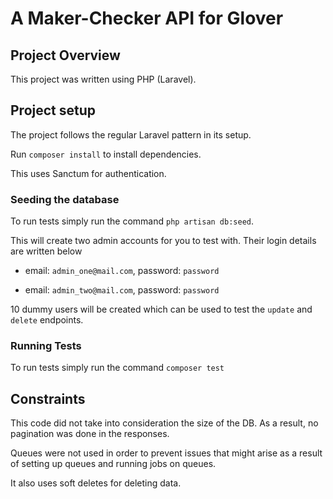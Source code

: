 # A Maker-Checker API for Glover

## Project Overview
This project was written using PHP (Laravel).

## Project setup
The project follows the regular Laravel pattern in its setup. 

Run `composer install` to install dependencies. 

This uses Sanctum for authentication. 

### Seeding the database
 To run tests simply run the command `php artisan db:seed`.

 This will create two admin accounts for you to test with. Their login details are written below

 - email: ``admin_one@mail.com``, password: ``password``

- email: ``admin_two@mail.com``, password: ``password``


10 dummy users will be created which can be used to test the ``update`` and ``delete`` endpoints.

 ### Running Tests
 To run tests simply run the command `composer test`


## Constraints
This code did not take into consideration the size of the DB. As a result, no pagination was done in the responses. 

Queues were not used in order to prevent issues that might arise as a result of setting up queues and running jobs on queues. 

It also uses soft deletes for deleting data.
